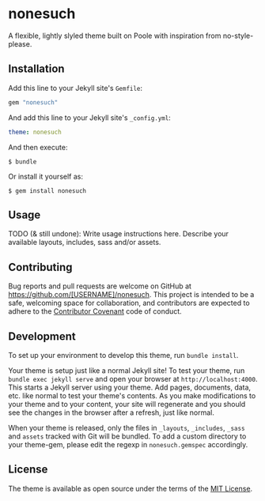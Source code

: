 # nonesuch

A flexible, lightly slyled theme built on Poole with inspiration from no-style-please. 

## Installation

Add this line to your Jekyll site's `Gemfile`:

```ruby
gem "nonesuch"
```

And add this line to your Jekyll site's `_config.yml`:

```yaml
theme: nonesuch
```

And then execute:

    $ bundle

Or install it yourself as:

    $ gem install nonesuch

## Usage

TODO (& still undone): Write usage instructions here. Describe your available layouts, includes, sass and/or assets.

## Contributing

Bug reports and pull requests are welcome on GitHub at https://github.com/[USERNAME]/nonesuch. This project is intended to be a safe, welcoming space for collaboration, and contributors are expected to adhere to the [Contributor Covenant](https://www.contributor-covenant.org/) code of conduct.

## Development

To set up your environment to develop this theme, run `bundle install`.

Your theme is setup just like a normal Jekyll site! To test your theme, run `bundle exec jekyll serve` and open your browser at `http://localhost:4000`. This starts a Jekyll server using your theme. Add pages, documents, data, etc. like normal to test your theme's contents. As you make modifications to your theme and to your content, your site will regenerate and you should see the changes in the browser after a refresh, just like normal.

When your theme is released, only the files in `_layouts`, `_includes`, `_sass` and `assets` tracked with Git will be bundled.
To add a custom directory to your theme-gem, please edit the regexp in `nonesuch.gemspec` accordingly.

## License

The theme is available as open source under the terms of the [MIT License](https://opensource.org/licenses/MIT).
